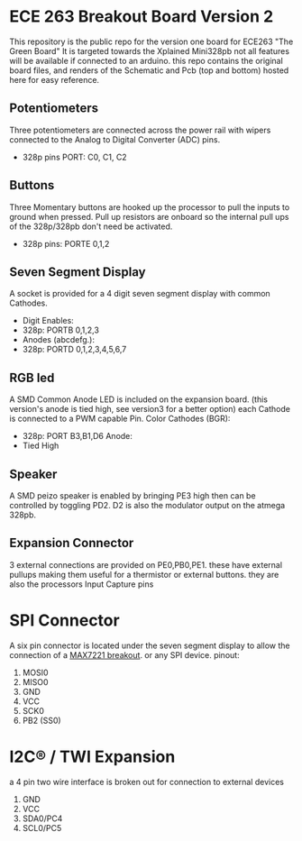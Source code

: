# ECE 263 Breakout Board Version 2
This repository is the public repo for the version one board for ECE263 "The Green Board"
It is targeted towards the Xplained Mini328pb not all features will be available if connected to an arduino.
this repo contains the original board files, and renders of the Schematic and Pcb (top and bottom) hosted here for easy reference.

## Potentiometers
Three potentiometers are connected across the power rail with wipers connected to the Analog to Digital Converter (ADC) pins.
- 328p pins PORT: C0, C1, C2

## Buttons
Three Momentary buttons are hooked up the processor to pull the inputs to ground when pressed.
Pull up resistors are onboard so the internal pull ups of the 328p/328pb don't need be activated.
- 328p pins: PORTE 0,1,2

## Seven Segment Display
A socket is provided for a 4 digit seven segment display with common Cathodes.


- Digit Enables:
 - 328p: PORTB 0,1,2,3
- Anodes (abcdefg.):
 - 328p: PORTD 0,1,2,3,4,5,6,7

## RGB led
A SMD Common Anode LED is included on the expansion board. (this version's anode is tied high, see version3 for a better option)
each Cathode is connected to a PWM capable Pin.
Color Cathodes (BGR):
- 328p: PORT B3,B1,D6
Anode:
- Tied High


## Speaker
A SMD peizo speaker is enabled by bringing PE3 high then can be controlled by toggling PD2.
D2 is also the modulator output on the atmega 328pb.

## Expansion Connector
3 external connections are provided on PE0,PB0,PE1.
these have external pullups making them useful for a thermistor or external buttons. they are also the processors Input Capture pins

# SPI Connector
A six pin connector is located under the seven segment display to allow the connection of a  [MAX7221 breakout](https://github.com/bveina/Max7221-Driver).
or any SPI device.
pinout:
1. MOSI0
2. MISO0
3. GND
4. VCC
5. SCK0
6. PB2 (SS0)

# I2C:registered: / TWI Expansion
a 4 pin two wire interface is broken out for connection to external devices
1. GND
2. VCC
3. SDA0/PC4
4. SCL0/PC5
